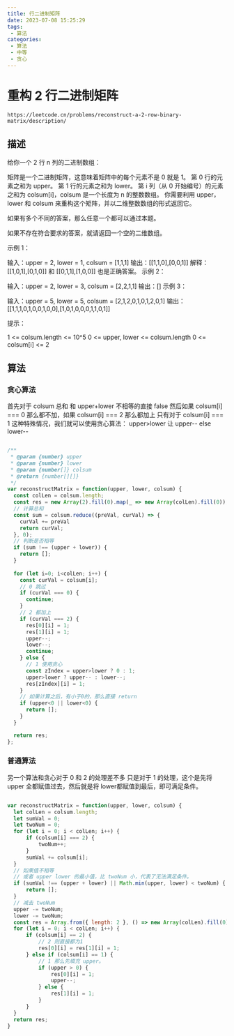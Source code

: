 ```yaml
---
title: 行二进制矩阵
date: 2023-07-08 15:25:29
tags:
 - 算法
categories:
 - 算法
 - 中等
 - 贪心
---
```


# 重构 2 行二进制矩阵

```
https://leetcode.cn/problems/reconstruct-a-2-row-binary-matrix/description/
```


## 描述

给你一个 2 行 n 列的二进制数组：

矩阵是一个二进制矩阵，这意味着矩阵中的每个元素不是 0 就是 1。
第 0 行的元素之和为 upper。
第 1 行的元素之和为 lower。
第 i 列（从 0 开始编号）的元素之和为 colsum[i]，colsum 是一个长度为 n 的整数数组。
你需要利用 upper，lower 和 colsum 来重构这个矩阵，并以二维整数数组的形式返回它。

如果有多个不同的答案，那么任意一个都可以通过本题。

如果不存在符合要求的答案，就请返回一个空的二维数组。

 

示例 1：

输入：upper = 2, lower = 1, colsum = [1,1,1]
输出：[[1,1,0],[0,0,1]]
解释：[[1,0,1],[0,1,0]] 和 [[0,1,1],[1,0,0]] 也是正确答案。
示例 2：

输入：upper = 2, lower = 3, colsum = [2,2,1,1]
输出：[]
示例 3：

输入：upper = 5, lower = 5, colsum = [2,1,2,0,1,0,1,2,0,1]
输出：[[1,1,1,0,1,0,0,1,0,0],[1,0,1,0,0,0,1,1,0,1]]
 

提示：

1 <= colsum.length <= 10^5
0 <= upper, lower <= colsum.length
0 <= colsum[i] <= 2


## 算法

### 贪心算法

首先对于 colsum 总和 和 upper+lower 不相等的直接 false
然后如果 colsum[i] === 0 那么都不加，如果 colsum[i] === 2 那么都加上
只有对于 colsum[i] === 1 这种特殊情况，我们就可以使用贪心算法：
  upper>lower 让 upper-- else lower--



```javascript

/**
 * @param {number} upper
 * @param {number} lower
 * @param {number[]} colsum
 * @return {number[][]}
 */
var reconstructMatrix = function(upper, lower, colsum) {
  const colLen = colsum.length;
  const res = new Array(2).fill(0).map(_ => new Array(colLen).fill(0));
  // 计算总和
  const sum = colsum.reduce((preVal, curVal) => {
    curVal += preVal
    return curVal;
  }, 0);
  // 判断是否相等
  if (sum !== (upper + lower)) {
    return [];
  }
  
  for (let i=0; i<colLen; i++) {
    const curVal = colsum[i];
    // 0 跳过
    if (curVal === 0) {
      continue;
    }
    // 2 都加上
    if (curVal === 2) {
      res[0][i] = 1;
      res[1][i] = 1;
      upper--;
      lower--;
      continue;
    } else {
      // 1 使用贪心
      const zIndex = upper>lower ? 0 : 1;
      upper>lower ? upper-- : lower--;
      res[zIndex][i] = 1;
    }
    // 如果计算之后，有小于0的，那么直接 return
    if (upper<0 || lower<0) {
      return [];
    }
  }

  return res;
};

```


### 普通算法

另一个算法和贪心对于 0 和 2 的处理差不多
只是对于 1 的处理，这个是先将 upper 全都赋值过去，然后就是将 lower都赋值到最后，即可满足条件。


```JavaScript

var reconstructMatrix = function(upper, lower, colsum) {
  let colLen = colsum.length;
  let sumVal = 0;
  let twoNum = 0;
  for (let i = 0; i < colLen; i++) {
      if (colsum[i] === 2) {
          twoNum++;
      }
      sumVal += colsum[i];
  }
  // 如果值不相等
  // 或者 upper lower 的最小值，比 twoNum 小，代表了无法满足条件。
  if (sumVal !== (upper + lower) || Math.min(upper, lower) < twoNum) {
      return [];
  }
  // 减去 twoNum
  upper -= twoNum;
  lower -= twoNum;
  const res = Array.from({ length: 2 }, () => new Array(colLen).fill(0));
  for (let i = 0; i < colLen; i++) {
      if (colsum[i] == 2) {
          // 2 则直接都为1
          res[0][i] = res[1][i] = 1;
      } else if (colsum[i] == 1) {
          // 1 那么先填充 upper。
          if (upper > 0) {
              res[0][i] = 1;
              upper--;
          } else {
              res[1][i] = 1;
          }
      }
  }
  return res;
}


```



